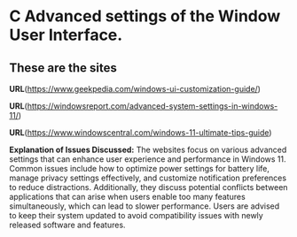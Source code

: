 # C Advanced settings of the Window User Interface.
## These are the sites 
**URL**(https://www.geekpedia.com/windows-ui-customization-guide/)

**URL**(https://windowsreport.com/advanced-system-settings-in-windows-11/)

**URL**(https://www.windowscentral.com/windows-11-ultimate-tips-guide)

**Explanation of Issues Discussed:** The websites focus on various advanced settings that can enhance user experience and performance in Windows 11. Common issues include how to optimize power settings for battery life, manage privacy settings effectively, and customize notification preferences to reduce distractions. Additionally, they discuss potential conflicts between applications that can arise when users enable too many features simultaneously, which can lead to slower performance. Users are advised to keep their system updated to avoid compatibility issues with newly released software and features.

